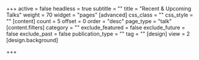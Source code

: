+++
active = false
headless = true
subtitle = ""
title = "Recent & Upcoming Talks"
weight = 70
widget = "pages"
[advanced]
css_class = ""
css_style = ""
[content]
count = 5
offset = 0
order = "desc"
page_type = "talk"
[content.filters]
category = ""
exclude_featured = false
exclude_future = false
exclude_past = false
publication_type = ""
tag = ""
[design]
view = 2
[design.background]

+++
